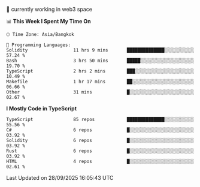 🔭 currently working in web3 space

<!--START_SECTION:waka-->
📊 **This Week I Spent My Time On** 

```text
🕑︎ Time Zone: Asia/Bangkok

💬 Programming Languages: 
Solidity                 11 hrs 9 mins       ██████████████░░░░░░░░░░░   57.24 % 
Bash                     3 hrs 50 mins       █████░░░░░░░░░░░░░░░░░░░░   19.70 % 
TypeScript               2 hrs 2 mins        ███░░░░░░░░░░░░░░░░░░░░░░   10.49 % 
Makefile                 1 hr 17 mins        ██░░░░░░░░░░░░░░░░░░░░░░░   06.66 % 
Other                    31 mins             █░░░░░░░░░░░░░░░░░░░░░░░░   02.67 % 
```

**I Mostly Code in TypeScript** 

```text
TypeScript               85 repos            ██████████████░░░░░░░░░░░   55.56 % 
C#                       6 repos             █░░░░░░░░░░░░░░░░░░░░░░░░   03.92 % 
Solidity                 6 repos             █░░░░░░░░░░░░░░░░░░░░░░░░   03.92 % 
Rust                     6 repos             █░░░░░░░░░░░░░░░░░░░░░░░░   03.92 % 
HTML                     4 repos             █░░░░░░░░░░░░░░░░░░░░░░░░   02.61 % 
```




 Last Updated on 28/09/2025 16:05:43 UTC
<!--END_SECTION:waka-->
